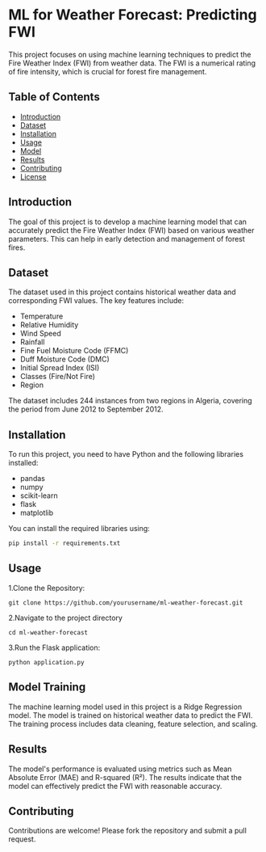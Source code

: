 # ML for Weather Forecast: Predicting FWI

This project focuses on using machine learning techniques to predict the Fire Weather Index (FWI) from weather data. The FWI is a numerical rating of fire intensity, which is crucial for forest fire management.

## Table of Contents
- [Introduction](#introduction)
- [Dataset](#dataset)
- [Installation](#installation)
- [Usage](#usage)
- [Model](#model)
- [Results](#results)
- [Contributing](#contributing)
- [License](#license)

## Introduction
The goal of this project is to develop a machine learning model that can accurately predict the Fire Weather Index (FWI) based on various weather parameters. This can help in early detection and management of forest fires.

## Dataset
The dataset used in this project contains historical weather data and corresponding FWI values. The key features include:
- Temperature
- Relative Humidity
- Wind Speed
- Rainfall
- Fine Fuel Moisture Code (FFMC)
- Duff Moisture Code (DMC)
- Initial Spread Index (ISI)
- Classes (Fire/Not Fire)
- Region

The dataset includes 244 instances from two regions in Algeria, covering the period from June 2012 to September 2012.

## Installation
To run this project, you need to have Python and the following libraries installed:
- pandas
- numpy
- scikit-learn
- flask
- matplotlib

You can install the required libraries using:
```bash
pip install -r requirements.txt
```

## Usage
1.Clone the Repository:
```
git clone https://github.com/yourusername/ml-weather-forecast.git
```
2.Navigate to the project directory
```
cd ml-weather-forecast
```
3.Run the Flask application:
```
python application.py
```
## Model Training
The machine learning model used in this project is a Ridge Regression model. The model is trained on historical weather data to predict the FWI. The training process includes data cleaning, feature selection, and scaling.

## Results
The model's performance is evaluated using metrics such as Mean Absolute Error (MAE) and R-squared (R²). The results indicate that the model can effectively predict the FWI with reasonable accuracy.

## Contributing
Contributions are welcome! Please fork the repository and submit a pull request.